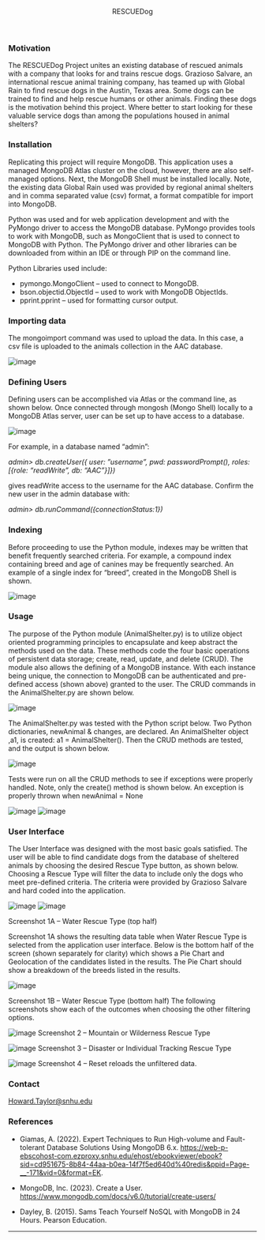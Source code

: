 <header>

<!--
  <<< Author notes: Course header >>>
 
-->

RESCUEDog

</header>

<!--
  <<< Author notes: Finish >>>
  Review what we learned, ask for feedback, provide next steps.
-->

### Motivation

The RESCUEDog Project unites an existing database of rescued animals with a company that looks for and trains rescue dogs. Grazioso Salvare, an international rescue animal training company, has teamed up with Global Rain to find rescue dogs in the Austin, Texas area. Some dogs can be trained to find and help rescue humans or other animals. Finding these dogs is the motivation behind this project. Where better to start looking for these valuable service dogs than among the populations housed in animal shelters?


### Installation

Replicating this project will require MongoDB. This application uses a managed MongoDB Atlas cluster on the cloud, however, there are also self-managed options. Next, the MongoDB Shell must be installed locally. Note, the existing data Global Rain used was provided by regional animal shelters and in comma separated value (csv) format, a format compatible for import into MongoDB.

Python was used and for web application development and with the PyMongo driver to access the MongoDB database. PyMongo provides tools to work with MongoDB, such as MongoClient that is used to connect to MongoDB with Python. The PyMongo driver and other libraries can be downloaded from within an IDE or through PIP on the command line.

Python Libraries used include:

- pymongo.MongoClient – used to connect to MongoDB.
- bson.objectid.ObjectId – used to work with MongoDB ObjectIds.
- pprint.pprint – used for formatting cursor output.

### Importing data

The mongoimport command was used to upload the data. In this case, a csv file is uploaded to the animals collection in the AAC database.

![image](https://github.com/user-attachments/assets/02820e9d-a0ac-4e51-9b22-ce9cfa5406f6)

### Defining Users

Defining users can be accomplished via Atlas or the command line, as shown below. Once connected through mongosh (Mongo Shell) locally to a MongoDB Atlas server, user can be set up to have access to a database. 

![image](https://github.com/user-attachments/assets/f471e123-8eaf-4c03-9451-a8271b23949e)

For example, in a database named “admin”:

_admin> db.createUser({ user: ”username”, pwd: passwordPrompt(), roles:[{role: “readWrite”, db: “AAC”}]})_

gives readWrite access to the username for the AAC database. Confirm the new user in the admin database with: 

_admin> db.runCommand({connectionStatus:1})_

### Indexing
Before proceeding to use the Python module, indexes may be written that benefit frequently searched criteria. For example, a compound index containing breed and age of canines may be frequently searched. An example of a single index for “breed”, created in the MongoDB Shell is shown.

![image](https://github.com/user-attachments/assets/e79cec68-0771-4fe3-a30f-e86d5fb22168)

### Usage
The purpose of the Python module (AnimalShelter.py) is to utilize object oriented programming principles to encapsulate and keep abstract the methods used on the data. These methods code the four basic operations of persistent data storage; create, read, update, and delete (CRUD). The module also allows the defining of a MongoDB instance. With each instance being unique, the connection to MongoDB can be authenticated and pre-defined access (shown above) granted to the user. The CRUD commands in the AnimalShelter.py are shown below.

![image](https://github.com/user-attachments/assets/15da884a-6109-4ee8-959f-bc9510292701)

The AnimalShelter.py was tested with the Python script below. Two Python dictionaries, newAnimal & changes, are declared. An AnimalShelter object ,a1, is created: a1 =  AnimalShelter(). Then the CRUD methods are tested, and the output is shown below.

![image](https://github.com/user-attachments/assets/8bc877df-77d8-45b6-b094-7fe58745139b)

Tests were run on all the CRUD methods to see if exceptions were properly handled. Note, only the create() method is shown below.  An exception is properly thrown when newAnimal = None

![image](https://github.com/user-attachments/assets/ace302e2-ee5d-4592-943c-be4d1af74091)
![image](https://github.com/user-attachments/assets/bde780de-e153-4919-9fed-32bd49ea08eb)

### User Interface

The User Interface was designed with the most basic goals satisfied. The user will be able to find  candidate dogs from the database of sheltered animals by choosing the desired Rescue Type button, as shown below. Choosing a Rescue Type will filter the data to include only the dogs who meet pre-defined criteria. The criteria were provided by Grazioso Salvare and hard coded into the application.

![image](https://github.com/user-attachments/assets/93022264-2ad0-4299-b860-a3d7bdfcc2a5)
![image](https://github.com/user-attachments/assets/7bd6614e-d3de-41d8-a756-56eca361dfdc)

Screenshot 1A – Water Rescue Type (top half)

Screenshot 1A shows the resulting data table when Water Rescue Type is selected from the application user interface. Below is the bottom half of the screen (shown separately for clarity) which shows a Pie Chart and Geolocation of the candidates listed in the results. The Pie Chart should show a breakdown of the breeds listed in the results.

![image](https://github.com/user-attachments/assets/4c719589-5745-49fe-9741-9e113ae5bce7)

Screenshot 1B – Water Rescue Type (bottom half)
The following screenshots show each of the outcomes when choosing the other filtering options.

![image](https://github.com/user-attachments/assets/64d39758-a945-4500-9d6c-6a4457178082)
Screenshot 2 – Mountain or Wilderness Rescue Type

![image](https://github.com/user-attachments/assets/dea7a44f-9df9-42d4-9361-de04b84daa4e)
Screenshot 3 – Disaster or Individual Tracking Rescue Type

![image](https://github.com/user-attachments/assets/2d4ed248-753c-418f-bdcb-d41f9c41013f)
Screenshot 4 – Reset reloads the unfiltered data.

### Contact
Howard.Taylor@snhu.edu

### References

- Giamas, A. (2022). Expert Techniques to Run High-volume and Fault-tolerant Database Solutions Using MongoDB 6.x. https://web-p-ebscohost-com.ezproxy.snhu.edu/ehost/ebookviewer/ebook?sid=cd951675-8b84-44aa-b0ea-14f7f5ed640d%40redis&ppid=Page-__-171&vid=0&format=EK.

- MongoDB, Inc. (2023). Create a User. https://www.mongodb.com/docs/v6.0/tutorial/create-users/

- Dayley, B. (2015). Sams Teach Yourself NoSQL with MongoDB in 24 Hours. Pearson Education.

<footer>

<!--
  <<< Author notes: Footer >>>
  Add a link to get support, GitHub status page, code of conduct, license link.
-->

---

</footer>
